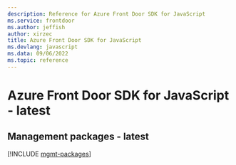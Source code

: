 ```yaml
---
description: Reference for Azure Front Door SDK for JavaScript
ms.service: frontdoor
ms.author: jeffish
author: xirzec
title: Azure Front Door SDK for JavaScript
ms.devlang: javascript
ms.data: 09/06/2022
ms.topic: reference
---
```

# Azure Front Door SDK for JavaScript - latest

## Management packages - latest
[!INCLUDE [mgmt-packages](front-door-mgmt-index.md)]